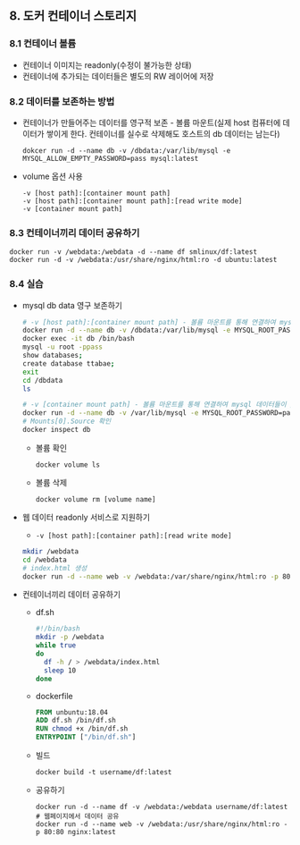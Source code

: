 ## 8. 도커 컨테이너 스토리지
### 8.1 컨테이너 볼륨
* 컨테이너 이미지는 readonly(수정이 불가능한 상태)
* 컨테이너에 추가되는 데이터들은 별도의 RW 레이어에 저장

### 8.2 데이터를 보존하는 방법
* 컨테이너가 만들어주는 데이터를 영구적 보존 - 볼륨 마운트(실제 host 컴퓨터에 데이터가 쌓이게 한다. 컨테이너를 실수로 삭제해도 호스트의 db 데이터는 남는다)
  ```
  dokcer run -d --name db -v /dbdata:/var/lib/mysql -e MYSQL_ALLOW_EMPTY_PASSWORD=pass mysql:latest
  ```

* volume 옵션 사용
  ```
  -v [host path]:[container mount path]
  -v [host path]:[container mount path]:[read write mode]
  -v [container mount path]
  ```

### 8.3 컨테이너끼리 데이터 공유하기
```
docker run -v /webdata:/webdata -d --name df smlinux/df:latest
docker run -d -v /webdata:/usr/share/nginx/html:ro -d ubuntu:latest
```

### 8.4 실습
* mysql db data 영구 보존하기
  ```sh
  # -v [host path]:[container mount path] - 볼륨 마운트를 통해 연결하여 mysql 데이터들이 /dbdata에 영구적으로 보존
  docker run -d --name db -v /dbdata:/var/lib/mysql -e MYSQL_ROOT_PASSWORD=pass mysql:latest
  docker exec -it db /bin/bash
  mysql -u root -ppass
  show databases;
  create database ttabae;
  exit
  cd /dbdata
  ls
  ```

  ```sh
  # -v [container mount path] - 볼륨 마운트를 통해 연결하여 mysql 데이터들이 /dbdata에 영구적으로 보존. mac의 경우 preference/resource/fileshare에서 경로를 추가해주어야 한다
  docker run -d --name db -v /var/lib/mysql -e MYSQL_ROOT_PASSWORD=pass mysql:latest
  # Mounts[0].Source 확인
  docker inspect db
  ```

  * 볼륨 확인
    ```
    docker volume ls
    ```
  * 볼륨 삭제
    ```
    docker volume rm [volume name]
    ```

* 웹 데이터 readonly 서비스로 지원하기
  * `-v [host path]:[container path]:[read write mode]`
  ```sh
  mkdir /webdata
  cd /webdata
  # index.html 생성
  docker run -d --name web -v /webdata:/var/share/nginx/html:ro -p 80:80 nginx:latest
  ```

* 컨테이너끼리 데이터 공유하기
  * df.sh
    ```sh
    #!/bin/bash
    mkdir -p /webdata
    while true
    do
      df -h / > /webdata/index.html
      sleep 10
    done
    ```
  * dockerfile
    ```Dockerfile
    FROM unbuntu:18.04
    ADD df.sh /bin/df.sh
    RUN chmod +x /bin/df.sh
    ENTRYPOINT ["/bin/df.sh"]
    ```
  
  * 빌드
    ```
    docker build -t username/df:latest
    ```

  * 공유하기
    ```
    docker run -d --name df -v /webdata:/webdata username/df:latest
    # 웹페이지에서 데이터 공유
    docker run -d --name web -v /webdata:/usr/share/nginx/html:ro -p 80:80 nginx:latest
    ```
